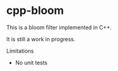 cpp-bloom
=========

This is a bloom filter implemented in C++.

It is still a work in progress.

Limitations
  - No unit tests
